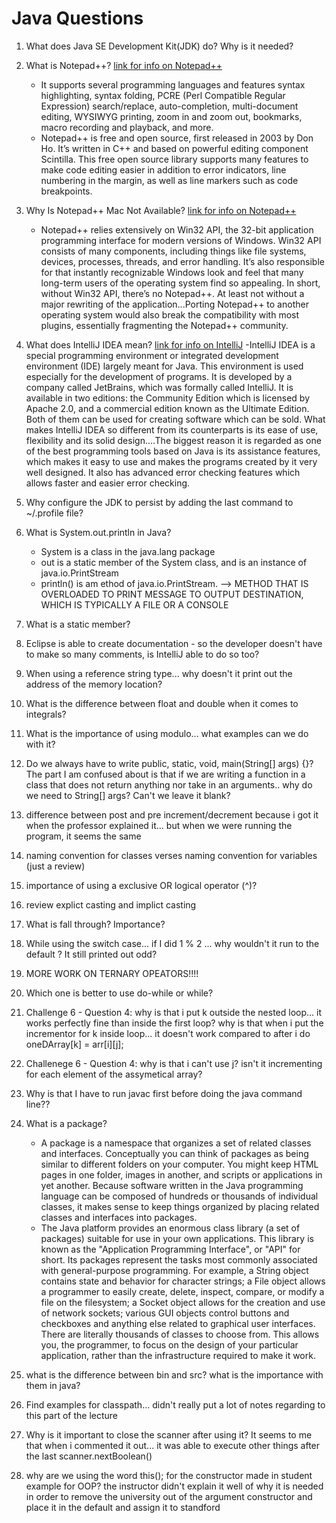 # Java Questions

1. What does Java SE Development Kit(JDK) do? Why is it needed? 
2. What is Notepad++? 
	[link for info on Notepad++](https://www.cleverfiles.com/howto/notepad-mac.html)
	- It supports several programming languages and features syntax highlighting, syntax folding, PCRE (Perl Compatible Regular Expression) search/replace, auto-completion, multi-document editing, WYSIWYG printing, zoom in and zoom out, bookmarks, macro recording and playback, and more.
	- Notepad++ is free and open source, first released in 2003 by Don Ho. It’s written in C++ and based on powerful editing component Scintilla. This free open source library supports many features to make code editing easier in addition to error indicators, line numbering in the margin, as well as line markers such as code breakpoints. 
3. Why Is Notepad++ Mac Not Available?
	[link for info on Notepad++](https://www.cleverfiles.com/howto/notepad-mac.html)
	- Notepad++ relies extensively on Win32 API, the 32-bit application programming interface for modern versions of Windows. Win32 API consists of many components, including things like file systems, devices, processes, threads, and error handling. It’s also responsible for that instantly recognizable Windows look and feel that many long-term users of the operating system find so appealing. In short, without Win32 API, there’s no Notepad++. At least not without a major rewriting of the application...Porting Notepad++ to another operating system would also break the compatibility with most plugins, essentially fragmenting the Notepad++ community.
4. What does IntelliJ IDEA mean? 
	[link for info on IntelliJ](https://www.techopedia.com/definition/7755/intellij-idea)
	-IntelliJ IDEA is a special programming environment or integrated development environment (IDE) largely meant for Java. This environment is used especially for the development of programs. It is developed by a company called JetBrains, which was formally called IntelliJ. It is available in two editions: the Community Edition which is licensed by Apache 2.0, and a commercial edition known as the Ultimate Edition. Both of them can be used for creating software which can be sold. What makes IntelliJ IDEA so different from its counterparts is its ease of use, flexibility and its solid design....The biggest reason it is regarded as one of the best programming tools based on Java is its assistance features, which makes it easy to use and makes the programs created by it very well designed. It also has advanced error checking features which allows faster and easier error checking.	
5. Why configure the JDK to persist by adding the last command to ~/.profile file? 

6. What is System.out.println in Java? 
	- System is a class in the java.lang package 
	- out is a static member of the System class, and is an instance of java.io.PrintStream
	- println() is am ethod of java.io.PrintStream. 
		--> METHOD THAT IS OVERLOADED TO PRINT MESSAGE TO OUTPUT DESTINATION, WHICH IS TYPICALLY A FILE OR A CONSOLE
7. What is a static member?
8. Eclipse is able to create documentation - so the developer doesn't have to make so many comments, is IntelliJ able to do so too? 
9. When using a reference string type... why doesn't it print out the address of the memory location? 
10. What is the difference between float and double when it comes to integrals? 
11. What is the importance of using modulo... what examples can we do with it? 
12. Do we always have to write public, static, void, main(String[] args) {}? The part I am confused about is that if we are writing a function in a class that does not return anything nor take in an arguments.. why do we need to String[] args? Can't we leave it blank? 
13. difference between post and pre increment/decrement because i got it when the professor explained it... but when we were running the program, it seems the same
14. naming convention for classes verses naming convention for variables (just a review)
15. importance of using a exclusive OR logical operator (^)? 
16. review explict casting and implict casting
17. What is fall through? Importance? 
18. While using the switch case... if I did 1 % 2 ... why wouldn't it run to the default ? It still printed out odd? 
19. MORE WORK ON TERNARY OPEATORS!!!! 
20. Which one is better to use do-while or while?
21. Challenge 6 - Question 4: why is that i put k outside the nested loop... it works perfectly fine than inside the first loop? why is that when i put the incrementor for k inside loop... it doesn't work compared to after i do oneDArray[k] = arr[i][j]; 
22. Challenege 6 - Question 4: why is that i can't use j? isn't it incrementing for each element of the assymetical array? 
23. Why is that I have to run javac first before doing the java command line??
24. What is a package? 
	- A package is a namespace that organizes a set of related classes and interfaces. Conceptually you can think of packages as being similar to different folders on your computer. You might keep HTML pages in one folder, images in another, and scripts or applications in yet another. Because software written in the Java programming language can be composed of hundreds or thousands of individual classes, it makes sense to keep things organized by placing related classes and interfaces into packages.
	- The Java platform provides an enormous class library (a set of packages) suitable for use in your own applications. This library is known as the "Application Programming Interface", or "API" for short. Its packages represent the tasks most commonly associated with general-purpose programming. For example, a String object contains state and behavior for character strings; a File object allows a programmer to easily create, delete, inspect, compare, or modify a file on the filesystem; a Socket object allows for the creation and use of network sockets; various GUI objects control buttons and checkboxes and anything else related to graphical user interfaces. There are literally thousands of classes to choose from. This allows you, the programmer, to focus on the design of your particular application, rather than the infrastructure required to make it work.
25. what is the difference between bin and src? what is the importance with them in java? 
26. Find examples for classpath... didn't really put a lot of notes regarding to this part of the lecture 
27. Why is it important to close the scanner after using it? It seems to me that when i commented it out... it was able to execute other things after the last scanner.nextBoolean()
28. why are we using the word this(); for the constructor made in student example for OOP? the instructor didn't explain it well of why it is needed in order to remove the university out of the argument constructor and place it in the default and assign it to standford